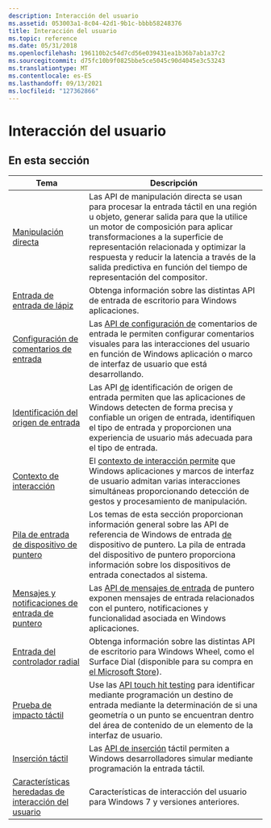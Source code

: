 ```yaml
---
description: Interacción del usuario
ms.assetid: 053003a1-8c04-42d1-9b1c-bbbb58248376
title: Interacción del usuario
ms.topic: reference
ms.date: 05/31/2018
ms.openlocfilehash: 196110b2c54d7cd56e039431ea1b36b7ab1a37c2
ms.sourcegitcommit: d75fc10b9f0825bbe5ce5045c90d4045e3c53243
ms.translationtype: MT
ms.contentlocale: es-ES
ms.lasthandoff: 09/13/2021
ms.locfileid: "127362866"
---
```

# <a name="user-interaction"></a>Interacción del usuario

## <a name="in-this-section"></a>En esta sección

| Tema | Descripción |
| --- | --- |
| [Manipulación directa](./directmanipulation/direct-manipulation-portal.md)<br/> | Las [](directmanipulation/direct-manipulation-reference.md) API de manipulación directa se usan para procesar la entrada táctil en una región u objeto, generar salida para que la utilice un motor de composición para aplicar transformaciones a la superficie de representación relacionada y optimizar la respuesta y reducir la latencia a través de la salida predictiva en función del tiempo de representación del compositor.<br/> |
| [Entrada de entrada de lápiz](input_ink/input-ink-portal.md)<br/> | Obtenga información sobre las distintas API de entrada de escritorio para Windows aplicaciones.<br/>  |
| [Configuración de comentarios de entrada](input_feedback/input-feedback-configuration-portal.md)<br/> | Las [API de configuración de](input_feedback/input-feedback-configuration-reference.md) comentarios de entrada le permiten configurar comentarios visuales para las interacciones del usuario en función de Windows aplicación o marco de interfaz de usuario que está desarrollando. <br/> |
| [Identificación del origen de entrada](input_sourceid/input-source-identification-portal.md)<br/>   | Las API [de](input_sourceid/input-source-identification-reference.md) identificación de origen de entrada permiten que las aplicaciones de Windows detecten de forma precisa y confiable un origen de entrada, identifiquen el tipo de entrada y proporcionen una experiencia de usuario más adecuada para el tipo de entrada. <br/> |
| [Contexto de interacción](input_intcontext/interaction-context-portal.md)<br/> | El [contexto de interacción permite](input_intcontext/interaction-context-reference.md) que Windows aplicaciones y marcos de interfaz de usuario admitan varias interacciones simultáneas proporcionando detección de gestos y procesamiento de manipulación.<br/> |
| [Pila de entrada de dispositivo de puntero](input_pointerdevice/pointer-device-stack-portal.md)<br/> | Los temas de esta sección proporcionan información general sobre las API de referencia de Windows de entrada [de](input_pointerdevice/unified-input-stack-reference.md) dispositivo de puntero. La pila de entrada del dispositivo de puntero proporciona información sobre los dispositivos de entrada conectados al sistema.<br/> |
| [Mensajes y notificaciones de entrada de puntero](inputmsg/messages-and-notifications-portal.md)<br/> | Las [API de mensajes de entrada](inputmsg/wmpointer-reference.md) de puntero exponen mensajes de entrada relacionados con el puntero, notificaciones y funcionalidad asociada en Windows aplicaciones. <br/> |
| [Entrada del controlador radial](input_radial/radialcontroller-portal.md)<br/> | Obtenga información sobre las distintas API de escritorio para Windows Wheel, como el Surface Dial (disponible para su compra en [el Microsoft Store](https://www.microsoft.com/store/d/Surface-Dial/925R551SKTGN?icid=Surface_Accessories_ModB_Surface_Dial_103116)). <br/> |
| [Prueba de impacto táctil](input_touchhittest/touch-hit-testing-portal.md)<br/> | Use las [API touch hit testing](input_touchhittest/touchhittest-reference.md) para identificar mediante programación un destino de entrada mediante la determinación de si una geometría o un punto se encuentran dentro del área de contenido de un elemento de la interfaz de usuario. <br/> |
| [Inserción táctil](input_touchinjection/touch-injection-portal.md)<br/> | Las [API de inserción](input_touchinjection/touch-injection-reference.md) táctil permiten a Windows desarrolladores simular mediante programación la entrada táctil.<br/> |
| [Características heredadas de interacción del usuario](./legacy-user-interaction-features.md)<br/> | Características de interacción del usuario para Windows 7 y versiones anteriores. <br/> |
